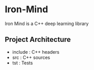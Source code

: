 # Iron-Mind
Iron Mind is a C++ deep learning library

## Project Architecture
- include : C++ headers
- src : C++ sources
- tst : Tests
